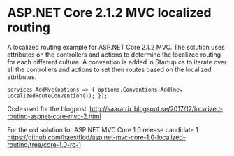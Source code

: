 # ASP.NET Core 2.1.2 MVC localized routing

A localized routing example for ASP.NET Core 2.1.2 MVC. 
The solution uses attributes on the controllers and actions to determine the localized routing for each different culture. 
A convention is added in Startup.cs to iterate over all the controllers and actions to set their routes based on the localized attributes. 

`services.AddMvc(options => { options.Conventions.Add(new LocalizedRouteConvention()); });`

Code used for the blogpost: http://saaratrix.blogspot.se/2017/12/localized-routing-aspnet-core-mvc-2.html

For the old solution for ASP.NET MVC Core 1.0 release candidate 1  https://github.com/haestflod/asp.net-mvc-core-1.0-localized-routing/tree/core-1.0-rc-1

